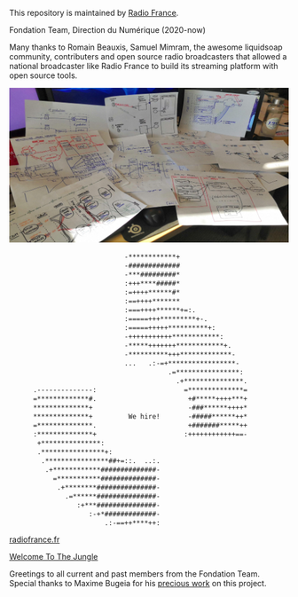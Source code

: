 This repository is maintained by [Radio France](https://www.radiofrance.fr/).

Fondation Team, Direction du Numérique (2020-now)

Many thanks to Romain Beauxis, Samuel Mimram, the awesome liquidsoap community,
contributers and open source radio broadcasters that allowed a national
broadcaster like Radio France to build its streaming platform with open source
tools.

![mess](.res/mess.png)

                                 -************+
                                 -#############
                                 -***#########*
                                 :+++****#####*
                                 :=++++******#*
                                 :==++++*******
                                 :===++++******+=:.
                                 :=====+++*********+-.
                                 :=====+++++**********+:
                                 -+++++++++++************:
                                 -*****+++++++************+.
                                 -**********+++*************-
                                 ...   .:-=+*****************-
                                            .=****************:
                                              .+***************.
          .--------------:                      =**************=
          =*************#.                       +#*****++++***+
          **************+                        -###******++++*
          **************+         We hire!       -#####******++*
          =**************.                       +#######*****++
          :**************+                      :++++++++++++==-
           +***************:
           .****************+:
            .****************##+=::.  ..:.
             .+************##############-
               =***********##############-
                .+********###############-
                  .=******###############-
                     :+***###############-
                        :-+*#############-
                            .:-==++****++:


[radiofrance.fr](https://radiofrance.fr/)

[Welcome To The Jungle](https://www.welcometothejungle.com/fr/companies/radio-france)

Greetings to all current and past members from the Fondation Team. Special
thanks to Maxime Bugeia for his [precious
work](https://github.com/mbugeia/srt2hls) on this project.
